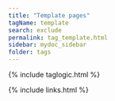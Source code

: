 ```yaml
---
title: "Template pages"
tagName: template
search: exclude
permalink: tag_template.html
sidebar: mydoc_sidebar
folder: tags
---
```

{% include taglogic.html %}

{% include links.html %}
